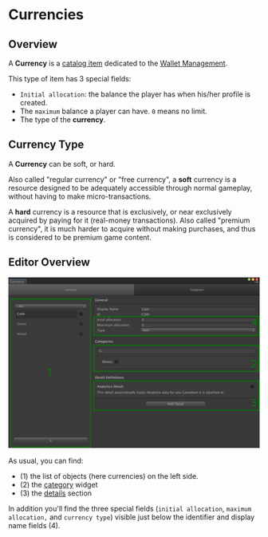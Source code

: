 # Currencies

## Overview

A __Currency__ is a [catalog item] dedicated to the [Wallet Management].

This type of item has 3 special fields:

- `Initial allocation`: the balance the player has when his/her profile is created.
- The `maximum` balance a player can have.
  `0` means no limit.
- The type of the __currency__.

## Currency Type

A __Currency__ can be soft, or hard.

Also called "regular currency" or "free currency", a __soft__ currency is a resource designed to be adequately accessible through normal gameplay, without having to make micro-transactions.

A __hard__ currency is a resource that is exclusively, or near exclusively acquired by paying for it (real-money transactions).
Also called "premium currency", it is much harder to acquire without making purchases, and thus is considered to be premium game content.

## Editor Overview

![Currency Editor Overview](../images/game_system-wallet_manager-editor_overview.png)

As usual, you can find:

- (1) the list of objects (here currencies) on the left side.
- (2) the [category] widget
- (3) the [details] section

In addition you'll find the three special fields (`initial allocation`, `maximum allocation,` and `currency type`) visible just below the identifier and display name fields (4).










[catalog item]: ../../Catalog.md#Catalog&#32;Items

[wallet management]: ../GameSystems/WalletManager.md

[category]: ../Category.md

[details]: ../Details.md
